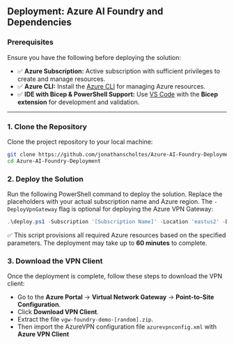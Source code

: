 ## Deployment: Azure AI Foundry and Dependencies

### **Prerequisites**
Ensure you have the following before deploying the solution:
- ✅ **Azure Subscription:** Active subscription with sufficient privileges to create and manage resources.  
- ✅ **Azure CLI:** Install the [Azure CLI](https://learn.microsoft.com/en-us/cli/azure/get-started-with-azure-cli) for managing Azure resources.  
- ✅ **IDE with Bicep & PowerShell Support:** Use [VS Code](https://code.visualstudio.com/download) with the **Bicep extension** for development and validation.  

---

### **1. Clone the Repository**
Clone the project repository to your local machine:

```bash
git clone https://github.com/jonathanscholtes/Azure-AI-Foundry-Deployment.git
cd Azure-AI-Foundry-Deployment
```


### 2. Deploy the Solution  

Run the following PowerShell command to deploy the solution. Replace the placeholders with your actual subscription name and Azure region. The `-DeployVpnGateway` flag is optional for deploying the Azure VPN Gateway:

```powershell
.\deploy.ps1 -Subscription '[Subscription Name]' -Location 'eastus2' -DeployVpnGateway
```

✅ This script provisions all required Azure resources based on the specified parameters. The deployment may take up to **60 minutes** to complete.



### 3. Download the VPN Client  


Once the deployment is complete, follow these steps to download the VPN client:  
- Go to the **Azure Portal** → **Virtual Network Gateway** → **Point-to-Site Configuration**.  
- Click **Download VPN Client**.  
- Extract the file `vgw-foundry-demo-[random].zip`.
- Then import the AzureVPN configuration file `azurevpnconfig.xml` with **Azure VPN Client**




  